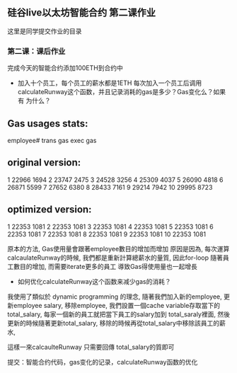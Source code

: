 ## 硅谷live以太坊智能合约 第二课作业
这里是同学提交作业的目录

### 第二课：课后作业
完成今天的智能合约添加100ETH到合约中
- 加入十个员工，每个员工的薪水都是1ETH
每次加入一个员工后调用calculateRunway这个函数，并且记录消耗的gas是多少？Gas变化么？如果有 为什么？

## Gas usages stats: 
employee# 	trans gas	exec gas 
## original version:
1	22966	1694
2	23747	2475
3	24528	3256
4	25309	4037
5	26090	4818
6	26871	5599
7	27652	6380
8	28433	7161
9	29214	7942
10	29995	8723
		
## optimized version:
1	22353	1081
2	22353	1081
3	22353	1081
4	22353	1081
5	22353	1081
6	22353	1081
7	22353	1081
8	22353	1081
9	22353	1081
10	22353	1081


原本的方法, Gas使用量會跟著employee數目的增加而增加
原因是因為, 每次運算 calcaulateRunway的時候, 我們都是重新計算總薪水的量質, 因此for-loop 隨著員工數目的增加, 而需要iterate更多的員工 導致Gas得使用量也一起增長

- 如何优化calculateRunway这个函数来减少gas的消耗？


我使用了類似於 dynamic programming 的理念, 隨著我們加入新的employee, 更新employee salary, 移除employee, 我們設置一個cache variable存取當下的total_salary, 每家一個新的員工就把當下員工的salary加到  total_saraly裡面, 然後更新的時候隨著更新total_salary, 移除的時候再從total_salary中移除該員工的薪水, 

這樣一來calcaulteRunway 只需要回傳 total_salary的質即可


提交：智能合约代码，gas变化的记录，calculateRunway函数的优化

